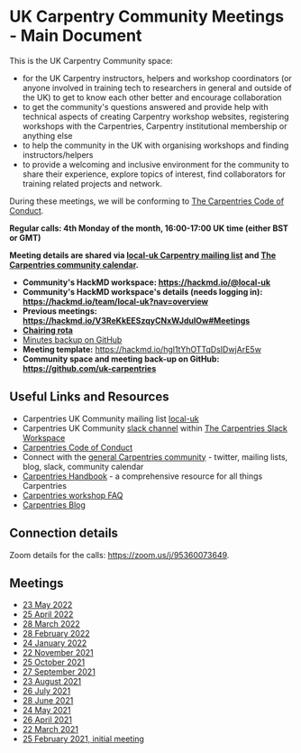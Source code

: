 # UK Carpentry Community Meetings - Main Document

This is the UK Carpentry Community space:
- for the UK Carpentry instructors, helpers and workshop coordinators (or anyone involved in training tech to researchers in general and outside of the UK) to get to know each other better and encourage collaboration
- to get the community's questions answered and provide help with technical aspects of creating Carpentry workshop websites, registering workshops with the Carpentries, Carpentry institutional membership or anything else 
- to help the community in the UK with organising workshops and finding instructors/helpers
- to provide a welcoming and inclusive environment for the community to share their experience, explore topics of interest, find collaborators for training related projects and network.

During these meetings, we will be conforming to [The Carpentries Code of Conduct](https://docs.carpentries.org/topic_folders/policies/code-of-conduct.html).

**Regular calls: 4th Monday of the month, 16:00-17:00 UK time (either BST or GMT)**

**Meeting details are shared via [local-uk Carpentry mailing list](https://carpentries.topicbox.com/groups/local-uk) and [The Carpentries community calendar](https://carpentries.org/community/#community-events).**

- **Community's HackMD workspace: https://hackmd.io/@local-uk** 
- **Community's HackMD workspace's details (needs logging in): https://hackmd.io/team/local-uk?nav=overview**
- **Previous meetings: https://hackmd.io/V3ReKkEESzqyCNxWJdulOw#Meetings**
- [**Chairing rota**](https://hackmd.io/@local-uk/rkPK1Si7F)
- [Minutes backup on GitHub](https://github.com/uk-carpentries/uk-carpentries/tree/main/meeting-notes)
- **Meeting template:** https://hackmd.io/hgl1tYhOTTqDsIDwjArE5w
- **Community space and meeting back-up on GitHub: https://github.com/uk-carpentries**


## Useful Links and Resources
- Carpentries UK Community mailing list [local-uk](https://carpentries.topicbox.com/groups/local-uk) 
- Carpentries UK Community [slack channel](https://swcarpentry.slack.com/archives/CLE8WUGMA) within [The Carpentries Slack Workspace](https://swc-slack-invite.herokuapp.com/)
- [Carpentries Code of Conduct](https://docs.carpentries.org/topic_folders/policies/code-of-conduct.html)
- Connect with the [general Carpentries community](https://carpentries.org/connect/) - twitter, mailing lists, blog, slack, community calendar
- [Carpentries Handbook](https://docs.carpentries.org/index.html) - a comprehensive resource for all things Carpentries 
- [Carpentries workshop FAQ](https://carpentries.org/workshop_faq/)
- [Carpentries Blog](https://carpentries.org/blog/)


## Connection details 
Zoom details for the calls: https://zoom.us/j/95360073649.

## Meetings

- [23 May 2022](https://hackmd.io/4N_gdVppS3GBu3gGm65vSA)
- [25 April 2022](https://hackmd.io/JOGmJsn3TT2bxaFMAieRMg)
- [28 March 2022](https://hackmd.io/4w2VS-qQTVO3iT8v61BJpw)
- [28 February 2022](https://hackmd.io/Pj-FWH9TRJqEJ4ZpemZOqg)
- [24 January 2022](https://hackmd.io/@local-uk/B1KC5LK_K)
- [22 November 2021](/b6We6To1SX6cFoP5EUEOtQ)
- [25 October 2021](https://hackmd.io/_-IGgOYIT4-Nx8LbmSxdSQ?both)
- [27 September 2021](https://hackmd.io/5T9kLlr_R1CCFLzrASMU_w)
- [23 August 2021](https://hackmd.io/hWeiTpL9QzeZUoNZJywvOw?both)
- [26 July 2021](https://hackmd.io/ulYHAwUfQ7iMZqq3h8TDiQ?both)
- [28 June 2021](https://hackmd.io/Yeo2FNMQSo-XHhF04gFGeQ?both)
- [24 May 2021](https://hackmd.io/@local-uk/HybsmU-K_)
- [26 April 2021](https://hackmd.io/rz0RkZoXQYG-XNA8zR78iw)
- [22 March 2021](https://hackmd.io/PzwiVhdER4CUwHLdZu1eDQ)
- [25 February 2021, initial meeting](https://hackmd.io/OrBvUMhuR1OqqGCrBeQIYA)


